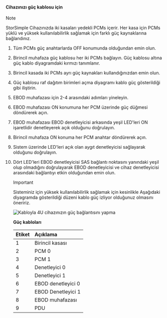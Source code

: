 <!--author=alkohli last changed: 9/16/15-->


#### <a name="to-cable-your-device-for-power"></a>Cihazınızı güç kablosu için
> [!NOTE]
> StorSimple Cihazınızda iki kasaları yedekli PCMs içerir. Her kasa için PCMs yüklü ve yüksek kullanılabilirlik sağlamak için farklı güç kaynaklarına bağlandınız.
> 
> 

1. Tüm PCMs güç anahtarlarda OFF konumunda olduğundan emin olun.
2. Birincil muhafaza güç kablosu her iki PCMs bağlayın. Güç kablosu altına güç kablo diyagramdaki kırmızı tanımlanır.
3. Birincil kasada iki PCMs ayrı güç kaynakları kullandığınızdan emin olun.
4. Güç kablosu raf dağıtım birimleri açma diyagramı kablo güç gösterildiği gibi iliştirin.
5. EBOD muhafazası için 2-4 arasındaki adımları yineleyin.
6. EBOD muhafazası ON konumuna her PCM üzerinde güç düğmesi döndürerek açın.
7. EBOD muhafazası EBOD denetleyicisi arkasında yeşil LED'leri ON işaretlidir denetleyerek açık olduğunu doğrulayın.
8. Birincil muhafaza ON konuma her PCM anahtar döndürerek açın.
9. Sistem üzerinde LED'leri açık olan aygıt denetleyicisi sağlayarak olduğunu doğrulayın.
10. Dört LED'leri EBOD denetleyicisi SAS bağlantı noktasını yanındaki yeşil olup olmadığını doğrulayarak EBOD denetleyicisi ve cihaz denetleyicisi arasındaki bağlantıyı etkin olduğundan emin olun.
    
    > [!IMPORTANT]
    > Sisteminiz için yüksek kullanılabilirlik sağlamak için kesinlikle Aşağıdaki diyagramda gösterildiği düzeni kablo güç izliyor olduğunuz olmasını öneririz.
    > 
    > 
    
    ![Kabloyla 4U cihazınızın güç bağlantısını yapma](./media/storsimple-cable-8600-for-power/HCSCableYour4UDeviceforPower.png)
    
    **Güç kabloları**
    
    | Etiket | Açıklama |
    |:--- |:--- |
    | 1 |Birincil kasası |
    | 2 |PCM 0 |
    | 3 |PCM 1 |
    | 4 |Denetleyici 0 |
    | 5 |Denetleyici 1 |
    | 6 |EBOD denetleyici 0 |
    | 7 |EBOD Denetleyici 1 |
    | 8 |EBOD muhafazası |
    | 9 |PDU |

